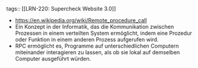 tags:: [[LRN-220: Supercheck Website 3.0]]

- https://en.wikipedia.org/wiki/Remote_procedure_call
- Ein Konzept in der Informatik, das die Kommunikation zwischen Prozessen in einem verteilten System ermöglicht, indem eine Prozedur oder Funktion in einem anderen Prozess aufgerufen wird.
- RPC ermöglicht es, Programme auf unterschiedlichen Computern miteinander interagieren 
  zu lassen, als ob sie lokal auf demselben Computer ausgeführt würden.